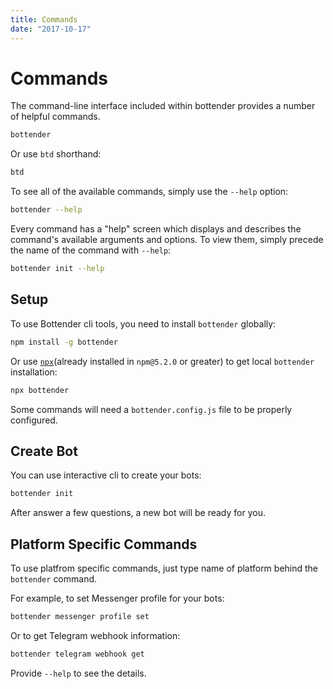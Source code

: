 ```yaml
---
title: Commands
date: "2017-10-17"
---
```


# Commands

The command-line interface included within bottender provides a number of helpful commands.

```sh
bottender
```

Or use `btd` shorthand:

```sh
btd
```

To see all of the available commands, simply use the `--help` option:

```sh
bottender --help
```

Every command has a "help" screen which displays and describes the command's available arguments and options. To view them, simply precede the name of the command with `--help`:

```sh
bottender init --help
```

## Setup

To use Bottender cli tools, you need to install `bottender` globally:

```sh
npm install -g bottender
```

Or use [`npx`](https://medium.com/@maybekatz/introducing-npx-an-npm-package-runner-55f7d4bd282b)(already installed in `npm@5.2.0` or greater) to get local `bottender` installation:

```sh
npx bottender 
```

Some commands will need a `bottender.config.js` file to be properly configured.

## Create Bot

You can use interactive cli to create your bots:

```sh
bottender init
```

After answer a few questions, a new bot will be ready for you. 

## Platform Specific Commands

To use platfrom specific commands, just type name of platform behind the `bottender` command.

For example, to set Messenger profile for your bots:

```sh
bottender messenger profile set
```

Or to get Telegram webhook information:

```sh
bottender telegram webhook get
```

Provide `--help` to see the details.
